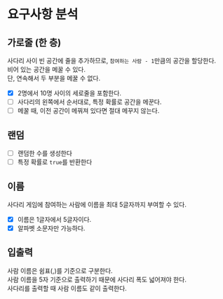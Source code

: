 # 요구사항 분석

## 가로줄 (한 층)

사다리 사이 빈 공간에 줄을 추가하므로, `참여하는 사람 - 1`만큼의 공간을 할당한다.  
비어 있는 공간을 메꿀 수 있다.  
단, 연속해서 두 부분을 메꿀 수 없다.

- [x] 2명에서 10명 사이의 세로줄을 포함한다.
- [ ] 사다리의 왼쪽에서 순서대로, 특정 확률로 공간을 메꾼다.
- [ ] 메꿀 때, 이전 공간이 메꿔져 있다면 절대 메꾸지 않는다.

## 랜덤

- [ ] 랜덤한 수를 생성한다
- [ ] 특정 확률로 `true`를 반환한다

## 이름

사다리 게임에 참여하는 사람에 이름을 최대 5글자까지 부여할 수 있다.

- [x] 이름은 1글자에서 5글자이다.
- [x] 알파벳 소문자만 가능하다.

## 입출력

사람 이름은 쉼표(,)를 기준으로 구분한다.  
사람 이름을 5자 기준으로 출력하기 때문에 사다리 폭도 넓어져야 한다.  
사다리를 출력할 때 사람 이름도 같이 출력한다. 
